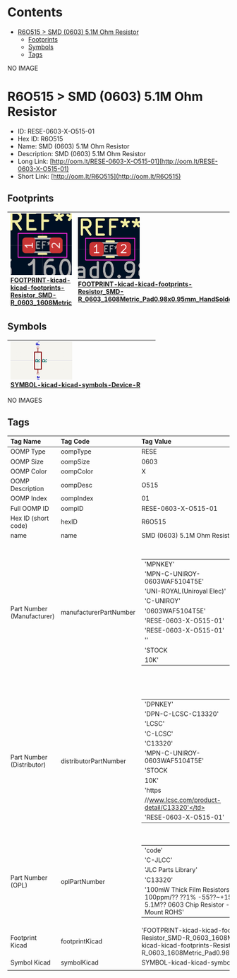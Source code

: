 



Contents
========

* [R6O515 > SMD (0603) 5.1M Ohm Resistor](#r6o515--smd-0603-51m-ohm-resistor)
	* [Footprints](#footprints)
	* [Symbols](#symbols)
	* [Tags](#tags)
  
NO IMAGE  
# R6O515 > SMD (0603) 5.1M Ohm Resistor

- ID: RESE-0603-X-O515-01
- Hex ID: R6O515
- Name: SMD (0603) 5.1M Ohm Resistor
- Description: SMD (0603) 5.1M Ohm Resistor
- Long Link: [http://oom.lt/RESE-0603-X-O515-01](http://oom.lt/RESE-0603-X-O515-01)
- Short Link: [http://oom.lt/R6O515](http://oom.lt/R6O515)

## Footprints
  

|[![](https://raw.githubusercontent.com/oomlout/oomlout_OOMP_eda_V2/main/FOOTPRINT/kicad/kicad-footprints/Resistor_SMD/R_0603_1608Metric/image_140.png)<br>FOOTPRINT-kicad-kicad-footprints-Resistor_SMD-R_0603_1608Metric](https://github.com/oomlout/oomlout_OOMP_eda_V2/tree/main/FOOTPRINT/kicad/kicad-footprints/Resistor_SMD/R_0603_1608Metric/)|[![](https://raw.githubusercontent.com/oomlout/oomlout_OOMP_eda_V2/main/FOOTPRINT/kicad/kicad-footprints/Resistor_SMD/R_0603_1608Metric_Pad0.98x0.95mm_HandSolder/image_140.png)<br>FOOTPRINT-kicad-kicad-footprints-Resistor_SMD-R_0603_1608Metric_Pad0.98x0.95mm_HandSolder](https://github.com/oomlout/oomlout_OOMP_eda_V2/tree/main/FOOTPRINT/kicad/kicad-footprints/Resistor_SMD/R_0603_1608Metric_Pad0.98x0.95mm_HandSolder/)||
| :--- | :--- | :--- |

## Symbols
  

|[![](https://raw.githubusercontent.com/oomlout/oomlout_OOMP_eda_V2/main/SYMBOL/kicad/kicad-symbols/Device/R/image_140.png)<br>SYMBOL-kicad-kicad-symbols-Device-R](https://github.com/oomlout/oomlout_OOMP_eda_V2/tree/main/SYMBOL/kicad/kicad-symbols/Device/R/)|||
| :--- | :--- | :--- |
  
NO IMAGES  
## Tags
  

|Tag Name|Tag Code|Tag Value|
| :--- | :--- | :--- |
|OOMP Type|oompType|RESE|
|OOMP Size|oompSize|0603|
|OOMP Color|oompColor|X|
|OOMP Description|oompDesc|O515|
|OOMP Index|oompIndex|01|
|Full OOMP ID|oompID|RESE-0603-X-O515-01|
|Hex ID (short code)|hexID|R6O515|
|name|name|SMD (0603) 5.1M Ohm Resistor|
|Part Number (Manufacturer)|manufacturerPartNumber|<table><tr><td>'MPNKEY'</td></tr><tr><td> 'MPN-C-UNIROY-0603WAF5104T5E'</td><td> 'MANUFACTURER'</td></tr><tr><td> 'UNI-ROYAL(Uniroyal Elec)'</td><td> 'MANUCODE'</td></tr><tr><td> 'C-UNIROY'</td><td> 'MPN'</td></tr><tr><td> '0603WAF5104T5E'</td><td> 'OOMPIDPARTIAL'</td></tr><tr><td> 'RESE-0603-X-O515-01'</td><td> 'OOMPID'</td></tr><tr><td> 'RESE-0603-X-O515-01'</td><td> 'LINK'</td></tr><tr><td> ''</td><td> 'tags'</td></tr><tr><td> 'STOCK</td></tr><tr><td>10K'</td></tr></table></td><td> <table><tr><td>'MPNKEY'</td></tr><tr><td> 'MPN-C-UNIROY-0603WAJ0515T5E'</td><td> 'MANUFACTURER'</td></tr><tr><td> 'UNI-ROYAL(Uniroyal Elec)'</td><td> 'MANUCODE'</td></tr><tr><td> 'C-UNIROY'</td><td> 'MPN'</td></tr><tr><td> '0603WAJ0515T5E'</td><td> 'OOMPIDPARTIAL'</td></tr><tr><td> 'RESE-0603-X-O515-01'</td><td> 'OOMPID'</td></tr><tr><td> 'RESE-0603-X-O515-01'</td><td> 'LINK'</td></tr><tr><td> ''</td><td> 'tags'</td></tr><tr><td> 'STOCK</td></tr><tr><td>10K'</td></tr></table></td><td> <table><tr><td>'MPNKEY'</td></tr><tr><td> 'MPN-C-LIZELE-CR0603JA0515G'</td><td> 'MANUFACTURER'</td></tr><tr><td> 'LIZ Elec'</td><td> 'MANUCODE'</td></tr><tr><td> 'C-LIZELE'</td><td> 'MPN'</td></tr><tr><td> 'CR0603JA0515G'</td><td> 'OOMPIDPARTIAL'</td></tr><tr><td> 'RESE-0603-X-O515-01'</td><td> 'OOMPID'</td></tr><tr><td> 'RESE-0603-X-O515-01'</td><td> 'LINK'</td></tr><tr><td> ''</td><td> 'tags'</td></tr><tr><td> 'STOCK</td></tr><tr><td>1K'</td></tr></table></td><td> <table><tr><td>'MPNKEY'</td></tr><tr><td> 'MPN-C-RALEC-RTT035104FTP'</td><td> 'MANUFACTURER'</td></tr><tr><td> 'RALEC'</td><td> 'MANUCODE'</td></tr><tr><td> 'C-RALEC'</td><td> 'MPN'</td></tr><tr><td> 'RTT035104FTP'</td><td> 'OOMPIDPARTIAL'</td></tr><tr><td> 'RESE-0603-X-O515-01'</td><td> 'OOMPID'</td></tr><tr><td> 'RESE-0603-X-O515-01'</td><td> 'LINK'</td></tr><tr><td> ''</td><td> 'tags'</td></tr><tr><td> </td></tr></table></td><td> <table><tr><td>'MPNKEY'</td></tr><tr><td> 'MPN-C-RALEC-RTT03515JTP'</td><td> 'MANUFACTURER'</td></tr><tr><td> 'RALEC'</td><td> 'MANUCODE'</td></tr><tr><td> 'C-RALEC'</td><td> 'MPN'</td></tr><tr><td> 'RTT03515JTP'</td><td> 'OOMPIDPARTIAL'</td></tr><tr><td> 'RESE-0603-X-O515-01'</td><td> 'OOMPID'</td></tr><tr><td> 'RESE-0603-X-O515-01'</td><td> 'LINK'</td></tr><tr><td> ''</td><td> 'tags'</td></tr><tr><td> 'STOCK</td></tr><tr><td>1K'</td></tr></table></td><td> <table><tr><td>'MPNKEY'</td></tr><tr><td> 'MPN-C-FHGUAN-RS-03K5104FT'</td><td> 'MANUFACTURER'</td></tr><tr><td> 'FH (Guangdong Fenghua Advanced Tech)'</td><td> 'MANUCODE'</td></tr><tr><td> 'C-FHGUAN'</td><td> 'MPN'</td></tr><tr><td> 'RS-03K5104FT'</td><td> 'OOMPIDPARTIAL'</td></tr><tr><td> 'RESE-0603-X-O515-01'</td><td> 'OOMPID'</td></tr><tr><td> 'RESE-0603-X-O515-01'</td><td> 'LINK'</td></tr><tr><td> ''</td><td> 'tags'</td></tr><tr><td> </td></tr></table></td><td> <table><tr><td>'MPNKEY'</td></tr><tr><td> 'MPN-C-YAGEO-RC0603JR-075M1L'</td><td> 'MANUFACTURER'</td></tr><tr><td> 'YAGEO'</td><td> 'MANUCODE'</td></tr><tr><td> 'C-YAGEO'</td><td> 'MPN'</td></tr><tr><td> 'RC0603JR-075M1L'</td><td> 'OOMPIDPARTIAL'</td></tr><tr><td> 'RESE-0603-X-O515-01'</td><td> 'OOMPID'</td></tr><tr><td> 'RESE-0603-X-O515-01'</td><td> 'LINK'</td></tr><tr><td> ''</td><td> 'tags'</td></tr><tr><td> 'STOCK</td></tr><tr><td>1K'</td></tr></table></td><td> <table><tr><td>'MPNKEY'</td></tr><tr><td> 'MPN-C-TAITEC-RM06FTN5104'</td><td> 'MANUFACTURER'</td></tr><tr><td> 'TA-I Tech'</td><td> 'MANUCODE'</td></tr><tr><td> 'C-TAITEC'</td><td> 'MPN'</td></tr><tr><td> 'RM06FTN5104'</td><td> 'OOMPIDPARTIAL'</td></tr><tr><td> 'RESE-0603-X-O515-01'</td><td> 'OOMPID'</td></tr><tr><td> 'RESE-0603-X-O515-01'</td><td> 'LINK'</td></tr><tr><td> ''</td><td> 'tags'</td></tr><tr><td> </td></tr></table></td><td> <table><tr><td>'MPNKEY'</td></tr><tr><td> 'MPN-C-YAGEO-RC0603FR-075M1L'</td><td> 'MANUFACTURER'</td></tr><tr><td> 'YAGEO'</td><td> 'MANUCODE'</td></tr><tr><td> 'C-YAGEO'</td><td> 'MPN'</td></tr><tr><td> 'RC0603FR-075M1L'</td><td> 'OOMPIDPARTIAL'</td></tr><tr><td> 'RESE-0603-X-O515-01'</td><td> 'OOMPID'</td></tr><tr><td> 'RESE-0603-X-O515-01'</td><td> 'LINK'</td></tr><tr><td> ''</td><td> 'tags'</td></tr><tr><td> </td></tr></table></td><td> <table><tr><td>'MPNKEY'</td></tr><tr><td> 'MPN-C-WALSIN-WR06W5104FTL'</td><td> 'MANUFACTURER'</td></tr><tr><td> 'Walsin Tech Corp'</td><td> 'MANUCODE'</td></tr><tr><td> 'C-WALSIN'</td><td> 'MPN'</td></tr><tr><td> 'WR06W5104FTL'</td><td> 'OOMPIDPARTIAL'</td></tr><tr><td> 'RESE-0603-X-O515-01'</td><td> 'OOMPID'</td></tr><tr><td> 'RESE-0603-X-O515-01'</td><td> 'LINK'</td></tr><tr><td> ''</td><td> 'tags'</td></tr><tr><td> 'STOCK</td></tr><tr><td>1K'</td></tr></table></td><td> <table><tr><td>'MPNKEY'</td></tr><tr><td> 'MPN-C-WALSIN-WR06X515JTL'</td><td> 'MANUFACTURER'</td></tr><tr><td> 'Walsin Tech Corp'</td><td> 'MANUCODE'</td></tr><tr><td> 'C-WALSIN'</td><td> 'MPN'</td></tr><tr><td> 'WR06X515JTL'</td><td> 'OOMPIDPARTIAL'</td></tr><tr><td> 'RESE-0603-X-O515-01'</td><td> 'OOMPID'</td></tr><tr><td> 'RESE-0603-X-O515-01'</td><td> 'LINK'</td></tr><tr><td> ''</td><td> 'tags'</td></tr><tr><td> 'STOCK</td></tr><tr><td>1K'</td></tr></table></td><td> <table><tr><td>'MPNKEY'</td></tr><tr><td> 'MPN-C-HKRHON-RCT035M1JLF'</td><td> 'MANUFACTURER'</td></tr><tr><td> 'HKR(Hong Kong Resistors)'</td><td> 'MANUCODE'</td></tr><tr><td> 'C-HKRHON'</td><td> 'MPN'</td></tr><tr><td> 'RCT035M1JLF'</td><td> 'OOMPIDPARTIAL'</td></tr><tr><td> 'RESE-0603-X-O515-01'</td><td> 'OOMPID'</td></tr><tr><td> 'RESE-0603-X-O515-01'</td><td> 'LINK'</td></tr><tr><td> ''</td><td> 'tags'</td></tr><tr><td> 'STOCK</td></tr><tr><td>1K'</td></tr></table></td><td> <table><tr><td>'MPNKEY'</td></tr><tr><td> 'MPN-C-YAGEO-AC0603FR-075M1L'</td><td> 'MANUFACTURER'</td></tr><tr><td> 'YAGEO'</td><td> 'MANUCODE'</td></tr><tr><td> 'C-YAGEO'</td><td> 'MPN'</td></tr><tr><td> 'AC0603FR-075M1L'</td><td> 'OOMPIDPARTIAL'</td></tr><tr><td> 'RESE-0603-X-O515-01'</td><td> 'OOMPID'</td></tr><tr><td> 'RESE-0603-X-O515-01'</td><td> 'LINK'</td></tr><tr><td> ''</td><td> 'tags'</td></tr><tr><td> 'STOCK</td></tr><tr><td>1K'</td></tr></table></td><td> <table><tr><td>'MPNKEY'</td></tr><tr><td> 'MPN-C-YAGEO-AC0603JR-075M1L'</td><td> 'MANUFACTURER'</td></tr><tr><td> 'YAGEO'</td><td> 'MANUCODE'</td></tr><tr><td> 'C-YAGEO'</td><td> 'MPN'</td></tr><tr><td> 'AC0603JR-075M1L'</td><td> 'OOMPIDPARTIAL'</td></tr><tr><td> 'RESE-0603-X-O515-01'</td><td> 'OOMPID'</td></tr><tr><td> 'RESE-0603-X-O515-01'</td><td> 'LINK'</td></tr><tr><td> ''</td><td> 'tags'</td></tr><tr><td> 'STOCK</td></tr><tr><td>1K'</td></tr></table></td><td> <table><tr><td>'MPNKEY'</td></tr><tr><td> 'MPN-C-TYOHM-RMC06035.1M1%N'</td><td> 'MANUFACTURER'</td></tr><tr><td> 'TyoHM'</td><td> 'MANUCODE'</td></tr><tr><td> 'C-TYOHM'</td><td> 'MPN'</td></tr><tr><td> 'RMC06035.1M1%N'</td><td> 'OOMPIDPARTIAL'</td></tr><tr><td> 'RESE-0603-X-O515-01'</td><td> 'OOMPID'</td></tr><tr><td> 'RESE-0603-X-O515-01'</td><td> 'LINK'</td></tr><tr><td> ''</td><td> 'tags'</td></tr><tr><td> 'STOCK</td></tr><tr><td>1K'</td></tr></table></td><td> <table><tr><td>'MPNKEY'</td></tr><tr><td> 'MPN-C-KOASPE-RK73B1JTTD515J'</td><td> 'MANUFACTURER'</td></tr><tr><td> 'KOA Speer Elec'</td><td> 'MANUCODE'</td></tr><tr><td> 'C-KOASPE'</td><td> 'MPN'</td></tr><tr><td> 'RK73B1JTTD515J'</td><td> 'OOMPIDPARTIAL'</td></tr><tr><td> 'RESE-0603-X-O515-01'</td><td> 'OOMPID'</td></tr><tr><td> 'RESE-0603-X-O515-01'</td><td> 'LINK'</td></tr><tr><td> ''</td><td> 'tags'</td></tr><tr><td> </td></tr></table></td><td> <table><tr><td>'MPNKEY'</td></tr><tr><td> 'MPN-C-KOASPE-RK73H1JTTD5104F'</td><td> 'MANUFACTURER'</td></tr><tr><td> 'KOA Speer Elec'</td><td> 'MANUCODE'</td></tr><tr><td> 'C-KOASPE'</td><td> 'MPN'</td></tr><tr><td> 'RK73H1JTTD5104F'</td><td> 'OOMPIDPARTIAL'</td></tr><tr><td> 'RESE-0603-X-O515-01'</td><td> 'OOMPID'</td></tr><tr><td> 'RESE-0603-X-O515-01'</td><td> 'LINK'</td></tr><tr><td> ''</td><td> 'tags'</td></tr><tr><td> </td></tr></table></td><td> <table><tr><td>'MPNKEY'</td></tr><tr><td> 'MPN-C-FHGUAN-RS-03L5104FT'</td><td> 'MANUFACTURER'</td></tr><tr><td> 'FH (Guangdong Fenghua Advanced Tech)'</td><td> 'MANUCODE'</td></tr><tr><td> 'C-FHGUAN'</td><td> 'MPN'</td></tr><tr><td> 'RS-03L5104FT'</td><td> 'OOMPIDPARTIAL'</td></tr><tr><td> 'RESE-0603-X-O515-01'</td><td> 'OOMPID'</td></tr><tr><td> 'RESE-0603-X-O515-01'</td><td> 'LINK'</td></tr><tr><td> ''</td><td> 'tags'</td></tr><tr><td> </td></tr></table></td><td> <table><tr><td>'MPNKEY'</td></tr><tr><td> 'MPN-C-FHGUAN-RS-03L515JT'</td><td> 'MANUFACTURER'</td></tr><tr><td> 'FH (Guangdong Fenghua Advanced Tech)'</td><td> 'MANUCODE'</td></tr><tr><td> 'C-FHGUAN'</td><td> 'MPN'</td></tr><tr><td> 'RS-03L515JT'</td><td> 'OOMPIDPARTIAL'</td></tr><tr><td> 'RESE-0603-X-O515-01'</td><td> 'OOMPID'</td></tr><tr><td> 'RESE-0603-X-O515-01'</td><td> 'LINK'</td></tr><tr><td> ''</td><td> 'tags'</td></tr><tr><td> </td></tr></table></td><td> <table><tr><td>'MPNKEY'</td></tr><tr><td> 'MPN-C-PANASO-ERJ3GEYJ515V'</td><td> 'MANUFACTURER'</td></tr><tr><td> 'PANASONIC'</td><td> 'MANUCODE'</td></tr><tr><td> 'C-PANASO'</td><td> 'MPN'</td></tr><tr><td> 'ERJ3GEYJ515V'</td><td> 'OOMPIDPARTIAL'</td></tr><tr><td> 'RESE-0603-X-O515-01'</td><td> 'OOMPID'</td></tr><tr><td> 'RESE-0603-X-O515-01'</td><td> 'LINK'</td></tr><tr><td> ''</td><td> 'tags'</td></tr><tr><td> 'STOCK</td></tr><tr><td>10K'</td></tr></table></td><td> <table><tr><td>'MPNKEY'</td></tr><tr><td> 'MPN-C-BOURNS-CR0603-JW-515ELF'</td><td> 'MANUFACTURER'</td></tr><tr><td> 'BOURNS'</td><td> 'MANUCODE'</td></tr><tr><td> 'C-BOURNS'</td><td> 'MPN'</td></tr><tr><td> 'CR0603-JW-515ELF'</td><td> 'OOMPIDPARTIAL'</td></tr><tr><td> 'RESE-0603-X-O515-01'</td><td> 'OOMPID'</td></tr><tr><td> 'RESE-0603-X-O515-01'</td><td> 'LINK'</td></tr><tr><td> ''</td><td> 'tags'</td></tr><tr><td> </td></tr></table></td><td> <table><tr><td>'MPNKEY'</td></tr><tr><td> 'MPN-C-ROHMSE-KTR03EZPF5104'</td><td> 'MANUFACTURER'</td></tr><tr><td> 'ROHM Semicon'</td><td> 'MANUCODE'</td></tr><tr><td> 'C-ROHMSE'</td><td> 'MPN'</td></tr><tr><td> 'KTR03EZPF5104'</td><td> 'OOMPIDPARTIAL'</td></tr><tr><td> 'RESE-0603-X-O515-01'</td><td> 'OOMPID'</td></tr><tr><td> 'RESE-0603-X-O515-01'</td><td> 'LINK'</td></tr><tr><td> ''</td><td> 'tags'</td></tr><tr><td> </td></tr></table></td><td> <table><tr><td>'MPNKEY'</td></tr><tr><td> 'MPN-C-ROHMSE-ESR03EZPJ515'</td><td> 'MANUFACTURER'</td></tr><tr><td> 'ROHM Semicon'</td><td> 'MANUCODE'</td></tr><tr><td> 'C-ROHMSE'</td><td> 'MPN'</td></tr><tr><td> 'ESR03EZPJ515'</td><td> 'OOMPIDPARTIAL'</td></tr><tr><td> 'RESE-0603-X-O515-01'</td><td> 'OOMPID'</td></tr><tr><td> 'RESE-0603-X-O515-01'</td><td> 'LINK'</td></tr><tr><td> ''</td><td> 'tags'</td></tr><tr><td> </td></tr></table></td><td> <table><tr><td>'MPNKEY'</td></tr><tr><td> 'MPN-C-TECONN-CRGH0603J5M1'</td><td> 'MANUFACTURER'</td></tr><tr><td> 'TE Connectivity'</td><td> 'MANUCODE'</td></tr><tr><td> 'C-TECONN'</td><td> 'MPN'</td></tr><tr><td> 'CRGH0603J5M1'</td><td> 'OOMPIDPARTIAL'</td></tr><tr><td> 'RESE-0603-X-O515-01'</td><td> 'OOMPID'</td></tr><tr><td> 'RESE-0603-X-O515-01'</td><td> 'LINK'</td></tr><tr><td> ''</td><td> 'tags'</td></tr><tr><td> </td></tr></table></td><td> <table><tr><td>'MPNKEY'</td></tr><tr><td> 'MPN-C-YAGEO-AA0603JR-075M1L'</td><td> 'MANUFACTURER'</td></tr><tr><td> 'YAGEO'</td><td> 'MANUCODE'</td></tr><tr><td> 'C-YAGEO'</td><td> 'MPN'</td></tr><tr><td> 'AA0603JR-075M1L'</td><td> 'OOMPIDPARTIAL'</td></tr><tr><td> 'RESE-0603-X-O515-01'</td><td> 'OOMPID'</td></tr><tr><td> 'RESE-0603-X-O515-01'</td><td> 'LINK'</td></tr><tr><td> ''</td><td> 'tags'</td></tr><tr><td> </td></tr></table></td><td> <table><tr><td>'MPNKEY'</td></tr><tr><td> 'MPN-C-ROHMSE-KTR03EZPJ515'</td><td> 'MANUFACTURER'</td></tr><tr><td> 'ROHM Semicon'</td><td> 'MANUCODE'</td></tr><tr><td> 'C-ROHMSE'</td><td> 'MPN'</td></tr><tr><td> 'KTR03EZPJ515'</td><td> 'OOMPIDPARTIAL'</td></tr><tr><td> 'RESE-0603-X-O515-01'</td><td> 'OOMPID'</td></tr><tr><td> 'RESE-0603-X-O515-01'</td><td> 'LINK'</td></tr><tr><td> ''</td><td> 'tags'</td></tr><tr><td> </td></tr></table></td><td> <table><tr><td>'MPNKEY'</td></tr><tr><td> 'MPN-C-UNIROY-HQ03W5F5104T5E'</td><td> 'MANUFACTURER'</td></tr><tr><td> 'UNI-ROYAL(Uniroyal Elec)'</td><td> 'MANUCODE'</td></tr><tr><td> 'C-UNIROY'</td><td> 'MPN'</td></tr><tr><td> 'HQ03W5F5104T5E'</td><td> 'OOMPIDPARTIAL'</td></tr><tr><td> 'RESE-0603-X-O515-01'</td><td> 'OOMPID'</td></tr><tr><td> 'RESE-0603-X-O515-01'</td><td> 'LINK'</td></tr><tr><td> ''</td><td> 'tags'</td></tr><tr><td> </td></tr></table>|
|Part Number (Distributor)|distributorPartNumber|<table><tr><td>'DPNKEY'</td></tr><tr><td> 'DPN-C-LCSC-C13320'</td><td> 'DISTRIBUTOR'</td></tr><tr><td> 'LCSC'</td><td> 'DISTRCODE'</td></tr><tr><td> 'C-LCSC'</td><td> 'DPN'</td></tr><tr><td> 'C13320'</td><td> 'MPN'</td></tr><tr><td> 'MPN-C-UNIROY-0603WAF5104T5E'</td><td> 'TAGS'</td></tr><tr><td> 'STOCK</td></tr><tr><td>10K'</td><td> 'LINK'</td></tr><tr><td> 'https</td></tr><tr><td>//www.lcsc.com/product-detail/C13320'</td><td> 'OOMPID'</td></tr><tr><td> 'RESE-0603-X-O515-01'</td></tr></table></td><td> <table><tr><td>'DPNKEY'</td></tr><tr><td> 'DPN-C-LCSC-C20089'</td><td> 'DISTRIBUTOR'</td></tr><tr><td> 'LCSC'</td><td> 'DISTRCODE'</td></tr><tr><td> 'C-LCSC'</td><td> 'DPN'</td></tr><tr><td> 'C20089'</td><td> 'MPN'</td></tr><tr><td> 'MPN-C-UNIROY-0603WAJ0515T5E'</td><td> 'TAGS'</td></tr><tr><td> 'STOCK</td></tr><tr><td>10K'</td><td> 'LINK'</td></tr><tr><td> 'https</td></tr><tr><td>//www.lcsc.com/product-detail/C20089'</td><td> 'OOMPID'</td></tr><tr><td> 'RESE-0603-X-O515-01'</td></tr></table></td><td> <table><tr><td>'DPNKEY'</td></tr><tr><td> 'DPN-C-LCSC-C101365'</td><td> 'DISTRIBUTOR'</td></tr><tr><td> 'LCSC'</td><td> 'DISTRCODE'</td></tr><tr><td> 'C-LCSC'</td><td> 'DPN'</td></tr><tr><td> 'C101365'</td><td> 'MPN'</td></tr><tr><td> 'MPN-C-LIZELE-CR0603JA0515G'</td><td> 'TAGS'</td></tr><tr><td> 'STOCK</td></tr><tr><td>1K'</td><td> 'LINK'</td></tr><tr><td> 'https</td></tr><tr><td>//www.lcsc.com/product-detail/C101365'</td><td> 'OOMPID'</td></tr><tr><td> 'RESE-0603-X-O515-01'</td></tr></table></td><td> <table><tr><td>'DPNKEY'</td></tr><tr><td> 'DPN-C-LCSC-C103689'</td><td> 'DISTRIBUTOR'</td></tr><tr><td> 'LCSC'</td><td> 'DISTRCODE'</td></tr><tr><td> 'C-LCSC'</td><td> 'DPN'</td></tr><tr><td> 'C103689'</td><td> 'MPN'</td></tr><tr><td> 'MPN-C-RALEC-RTT035104FTP'</td><td> 'TAGS'</td></tr><tr><td> </td><td> 'LINK'</td></tr><tr><td> 'https</td></tr><tr><td>//www.lcsc.com/product-detail/C103689'</td><td> 'OOMPID'</td></tr><tr><td> 'RESE-0603-X-O515-01'</td></tr></table></td><td> <table><tr><td>'DPNKEY'</td></tr><tr><td> 'DPN-C-LCSC-C103699'</td><td> 'DISTRIBUTOR'</td></tr><tr><td> 'LCSC'</td><td> 'DISTRCODE'</td></tr><tr><td> 'C-LCSC'</td><td> 'DPN'</td></tr><tr><td> 'C103699'</td><td> 'MPN'</td></tr><tr><td> 'MPN-C-RALEC-RTT03515JTP'</td><td> 'TAGS'</td></tr><tr><td> 'STOCK</td></tr><tr><td>1K'</td><td> 'LINK'</td></tr><tr><td> 'https</td></tr><tr><td>//www.lcsc.com/product-detail/C103699'</td><td> 'OOMPID'</td></tr><tr><td> 'RESE-0603-X-O515-01'</td></tr></table></td><td> <table><tr><td>'DPNKEY'</td></tr><tr><td> 'DPN-C-LCSC-C140084'</td><td> 'DISTRIBUTOR'</td></tr><tr><td> 'LCSC'</td><td> 'DISTRCODE'</td></tr><tr><td> 'C-LCSC'</td><td> 'DPN'</td></tr><tr><td> 'C140084'</td><td> 'MPN'</td></tr><tr><td> 'MPN-C-FHGUAN-RS-03K5104FT'</td><td> 'TAGS'</td></tr><tr><td> </td><td> 'LINK'</td></tr><tr><td> 'https</td></tr><tr><td>//www.lcsc.com/product-detail/C140084'</td><td> 'OOMPID'</td></tr><tr><td> 'RESE-0603-X-O515-01'</td></tr></table></td><td> <table><tr><td>'DPNKEY'</td></tr><tr><td> 'DPN-C-LCSC-C141664'</td><td> 'DISTRIBUTOR'</td></tr><tr><td> 'LCSC'</td><td> 'DISTRCODE'</td></tr><tr><td> 'C-LCSC'</td><td> 'DPN'</td></tr><tr><td> 'C141664'</td><td> 'MPN'</td></tr><tr><td> 'MPN-C-YAGEO-RC0603JR-075M1L'</td><td> 'TAGS'</td></tr><tr><td> 'STOCK</td></tr><tr><td>1K'</td><td> 'LINK'</td></tr><tr><td> 'https</td></tr><tr><td>//www.lcsc.com/product-detail/C141664'</td><td> 'OOMPID'</td></tr><tr><td> 'RESE-0603-X-O515-01'</td></tr></table></td><td> <table><tr><td>'DPNKEY'</td></tr><tr><td> 'DPN-C-LCSC-C156132'</td><td> 'DISTRIBUTOR'</td></tr><tr><td> 'LCSC'</td><td> 'DISTRCODE'</td></tr><tr><td> 'C-LCSC'</td><td> 'DPN'</td></tr><tr><td> 'C156132'</td><td> 'MPN'</td></tr><tr><td> 'MPN-C-TAITEC-RM06FTN5104'</td><td> 'TAGS'</td></tr><tr><td> </td><td> 'LINK'</td></tr><tr><td> 'https</td></tr><tr><td>//www.lcsc.com/product-detail/C156132'</td><td> 'OOMPID'</td></tr><tr><td> 'RESE-0603-X-O515-01'</td></tr></table></td><td> <table><tr><td>'DPNKEY'</td></tr><tr><td> 'DPN-C-LCSC-C163423'</td><td> 'DISTRIBUTOR'</td></tr><tr><td> 'LCSC'</td><td> 'DISTRCODE'</td></tr><tr><td> 'C-LCSC'</td><td> 'DPN'</td></tr><tr><td> 'C163423'</td><td> 'MPN'</td></tr><tr><td> 'MPN-C-YAGEO-RC0603FR-075M1L'</td><td> 'TAGS'</td></tr><tr><td> </td><td> 'LINK'</td></tr><tr><td> 'https</td></tr><tr><td>//www.lcsc.com/product-detail/C163423'</td><td> 'OOMPID'</td></tr><tr><td> 'RESE-0603-X-O515-01'</td></tr></table></td><td> <table><tr><td>'DPNKEY'</td></tr><tr><td> 'DPN-C-LCSC-C168331'</td><td> 'DISTRIBUTOR'</td></tr><tr><td> 'LCSC'</td><td> 'DISTRCODE'</td></tr><tr><td> 'C-LCSC'</td><td> 'DPN'</td></tr><tr><td> 'C168331'</td><td> 'MPN'</td></tr><tr><td> 'MPN-C-WALSIN-WR06W5104FTL'</td><td> 'TAGS'</td></tr><tr><td> 'STOCK</td></tr><tr><td>1K'</td><td> 'LINK'</td></tr><tr><td> 'https</td></tr><tr><td>//www.lcsc.com/product-detail/C168331'</td><td> 'OOMPID'</td></tr><tr><td> 'RESE-0603-X-O515-01'</td></tr></table></td><td> <table><tr><td>'DPNKEY'</td></tr><tr><td> 'DPN-C-LCSC-C170741'</td><td> 'DISTRIBUTOR'</td></tr><tr><td> 'LCSC'</td><td> 'DISTRCODE'</td></tr><tr><td> 'C-LCSC'</td><td> 'DPN'</td></tr><tr><td> 'C170741'</td><td> 'MPN'</td></tr><tr><td> 'MPN-C-WALSIN-WR06X515JTL'</td><td> 'TAGS'</td></tr><tr><td> 'STOCK</td></tr><tr><td>1K'</td><td> 'LINK'</td></tr><tr><td> 'https</td></tr><tr><td>//www.lcsc.com/product-detail/C170741'</td><td> 'OOMPID'</td></tr><tr><td> 'RESE-0603-X-O515-01'</td></tr></table></td><td> <table><tr><td>'DPNKEY'</td></tr><tr><td> 'DPN-C-LCSC-C177366'</td><td> 'DISTRIBUTOR'</td></tr><tr><td> 'LCSC'</td><td> 'DISTRCODE'</td></tr><tr><td> 'C-LCSC'</td><td> 'DPN'</td></tr><tr><td> 'C177366'</td><td> 'MPN'</td></tr><tr><td> 'MPN-C-HKRHON-RCT035M1JLF'</td><td> 'TAGS'</td></tr><tr><td> 'STOCK</td></tr><tr><td>1K'</td><td> 'LINK'</td></tr><tr><td> 'https</td></tr><tr><td>//www.lcsc.com/product-detail/C177366'</td><td> 'OOMPID'</td></tr><tr><td> 'RESE-0603-X-O515-01'</td></tr></table></td><td> <table><tr><td>'DPNKEY'</td></tr><tr><td> 'DPN-C-LCSC-C227984'</td><td> 'DISTRIBUTOR'</td></tr><tr><td> 'LCSC'</td><td> 'DISTRCODE'</td></tr><tr><td> 'C-LCSC'</td><td> 'DPN'</td></tr><tr><td> 'C227984'</td><td> 'MPN'</td></tr><tr><td> 'MPN-C-YAGEO-AC0603FR-075M1L'</td><td> 'TAGS'</td></tr><tr><td> 'STOCK</td></tr><tr><td>1K'</td><td> 'LINK'</td></tr><tr><td> 'https</td></tr><tr><td>//www.lcsc.com/product-detail/C227984'</td><td> 'OOMPID'</td></tr><tr><td> 'RESE-0603-X-O515-01'</td></tr></table></td><td> <table><tr><td>'DPNKEY'</td></tr><tr><td> 'DPN-C-LCSC-C228213'</td><td> 'DISTRIBUTOR'</td></tr><tr><td> 'LCSC'</td><td> 'DISTRCODE'</td></tr><tr><td> 'C-LCSC'</td><td> 'DPN'</td></tr><tr><td> 'C228213'</td><td> 'MPN'</td></tr><tr><td> 'MPN-C-YAGEO-AC0603JR-075M1L'</td><td> 'TAGS'</td></tr><tr><td> 'STOCK</td></tr><tr><td>1K'</td><td> 'LINK'</td></tr><tr><td> 'https</td></tr><tr><td>//www.lcsc.com/product-detail/C228213'</td><td> 'OOMPID'</td></tr><tr><td> 'RESE-0603-X-O515-01'</td></tr></table></td><td> <table><tr><td>'DPNKEY'</td></tr><tr><td> 'DPN-C-LCSC-C269501'</td><td> 'DISTRIBUTOR'</td></tr><tr><td> 'LCSC'</td><td> 'DISTRCODE'</td></tr><tr><td> 'C-LCSC'</td><td> 'DPN'</td></tr><tr><td> 'C269501'</td><td> 'MPN'</td></tr><tr><td> 'MPN-C-TYOHM-RMC06035.1M1%N'</td><td> 'TAGS'</td></tr><tr><td> 'STOCK</td></tr><tr><td>1K'</td><td> 'LINK'</td></tr><tr><td> 'https</td></tr><tr><td>//www.lcsc.com/product-detail/C269501'</td><td> 'OOMPID'</td></tr><tr><td> 'RESE-0603-X-O515-01'</td></tr></table></td><td> <table><tr><td>'DPNKEY'</td></tr><tr><td> 'DPN-C-LCSC-C307312'</td><td> 'DISTRIBUTOR'</td></tr><tr><td> 'LCSC'</td><td> 'DISTRCODE'</td></tr><tr><td> 'C-LCSC'</td><td> 'DPN'</td></tr><tr><td> 'C307312'</td><td> 'MPN'</td></tr><tr><td> 'MPN-C-KOASPE-RK73B1JTTD515J'</td><td> 'TAGS'</td></tr><tr><td> </td><td> 'LINK'</td></tr><tr><td> 'https</td></tr><tr><td>//www.lcsc.com/product-detail/C307312'</td><td> 'OOMPID'</td></tr><tr><td> 'RESE-0603-X-O515-01'</td></tr></table></td><td> <table><tr><td>'DPNKEY'</td></tr><tr><td> 'DPN-C-LCSC-C317055'</td><td> 'DISTRIBUTOR'</td></tr><tr><td> 'LCSC'</td><td> 'DISTRCODE'</td></tr><tr><td> 'C-LCSC'</td><td> 'DPN'</td></tr><tr><td> 'C317055'</td><td> 'MPN'</td></tr><tr><td> 'MPN-C-KOASPE-RK73H1JTTD5104F'</td><td> 'TAGS'</td></tr><tr><td> </td><td> 'LINK'</td></tr><tr><td> 'https</td></tr><tr><td>//www.lcsc.com/product-detail/C317055'</td><td> 'OOMPID'</td></tr><tr><td> 'RESE-0603-X-O515-01'</td></tr></table></td><td> <table><tr><td>'DPNKEY'</td></tr><tr><td> 'DPN-C-LCSC-C322178'</td><td> 'DISTRIBUTOR'</td></tr><tr><td> 'LCSC'</td><td> 'DISTRCODE'</td></tr><tr><td> 'C-LCSC'</td><td> 'DPN'</td></tr><tr><td> 'C322178'</td><td> 'MPN'</td></tr><tr><td> 'MPN-C-FHGUAN-RS-03L5104FT'</td><td> 'TAGS'</td></tr><tr><td> </td><td> 'LINK'</td></tr><tr><td> 'https</td></tr><tr><td>//www.lcsc.com/product-detail/C322178'</td><td> 'OOMPID'</td></tr><tr><td> 'RESE-0603-X-O515-01'</td></tr></table></td><td> <table><tr><td>'DPNKEY'</td></tr><tr><td> 'DPN-C-LCSC-C322180'</td><td> 'DISTRIBUTOR'</td></tr><tr><td> 'LCSC'</td><td> 'DISTRCODE'</td></tr><tr><td> 'C-LCSC'</td><td> 'DPN'</td></tr><tr><td> 'C322180'</td><td> 'MPN'</td></tr><tr><td> 'MPN-C-FHGUAN-RS-03L515JT'</td><td> 'TAGS'</td></tr><tr><td> </td><td> 'LINK'</td></tr><tr><td> 'https</td></tr><tr><td>//www.lcsc.com/product-detail/C322180'</td><td> 'OOMPID'</td></tr><tr><td> 'RESE-0603-X-O515-01'</td></tr></table></td><td> <table><tr><td>'DPNKEY'</td></tr><tr><td> 'DPN-C-LCSC-C403511'</td><td> 'DISTRIBUTOR'</td></tr><tr><td> 'LCSC'</td><td> 'DISTRCODE'</td></tr><tr><td> 'C-LCSC'</td><td> 'DPN'</td></tr><tr><td> 'C403511'</td><td> 'MPN'</td></tr><tr><td> 'MPN-C-PANASO-ERJ3GEYJ515V'</td><td> 'TAGS'</td></tr><tr><td> 'STOCK</td></tr><tr><td>10K'</td><td> 'LINK'</td></tr><tr><td> 'https</td></tr><tr><td>//www.lcsc.com/product-detail/C403511'</td><td> 'OOMPID'</td></tr><tr><td> 'RESE-0603-X-O515-01'</td></tr></table></td><td> <table><tr><td>'DPNKEY'</td></tr><tr><td> 'DPN-C-LCSC-C2084856'</td><td> 'DISTRIBUTOR'</td></tr><tr><td> 'LCSC'</td><td> 'DISTRCODE'</td></tr><tr><td> 'C-LCSC'</td><td> 'DPN'</td></tr><tr><td> 'C2084856'</td><td> 'MPN'</td></tr><tr><td> 'MPN-C-BOURNS-CR0603-JW-515ELF'</td><td> 'TAGS'</td></tr><tr><td> </td><td> 'LINK'</td></tr><tr><td> 'https</td></tr><tr><td>//www.lcsc.com/product-detail/C2084856'</td><td> 'OOMPID'</td></tr><tr><td> 'RESE-0603-X-O515-01'</td></tr></table></td><td> <table><tr><td>'DPNKEY'</td></tr><tr><td> 'DPN-C-LCSC-C2090535'</td><td> 'DISTRIBUTOR'</td></tr><tr><td> 'LCSC'</td><td> 'DISTRCODE'</td></tr><tr><td> 'C-LCSC'</td><td> 'DPN'</td></tr><tr><td> 'C2090535'</td><td> 'MPN'</td></tr><tr><td> 'MPN-C-ROHMSE-KTR03EZPF5104'</td><td> 'TAGS'</td></tr><tr><td> </td><td> 'LINK'</td></tr><tr><td> 'https</td></tr><tr><td>//www.lcsc.com/product-detail/C2090535'</td><td> 'OOMPID'</td></tr><tr><td> 'RESE-0603-X-O515-01'</td></tr></table></td><td> <table><tr><td>'DPNKEY'</td></tr><tr><td> 'DPN-C-LCSC-C2091335'</td><td> 'DISTRIBUTOR'</td></tr><tr><td> 'LCSC'</td><td> 'DISTRCODE'</td></tr><tr><td> 'C-LCSC'</td><td> 'DPN'</td></tr><tr><td> 'C2091335'</td><td> 'MPN'</td></tr><tr><td> 'MPN-C-ROHMSE-ESR03EZPJ515'</td><td> 'TAGS'</td></tr><tr><td> </td><td> 'LINK'</td></tr><tr><td> 'https</td></tr><tr><td>//www.lcsc.com/product-detail/C2091335'</td><td> 'OOMPID'</td></tr><tr><td> 'RESE-0603-X-O515-01'</td></tr></table></td><td> <table><tr><td>'DPNKEY'</td></tr><tr><td> 'DPN-C-LCSC-C2097409'</td><td> 'DISTRIBUTOR'</td></tr><tr><td> 'LCSC'</td><td> 'DISTRCODE'</td></tr><tr><td> 'C-LCSC'</td><td> 'DPN'</td></tr><tr><td> 'C2097409'</td><td> 'MPN'</td></tr><tr><td> 'MPN-C-TECONN-CRGH0603J5M1'</td><td> 'TAGS'</td></tr><tr><td> </td><td> 'LINK'</td></tr><tr><td> 'https</td></tr><tr><td>//www.lcsc.com/product-detail/C2097409'</td><td> 'OOMPID'</td></tr><tr><td> 'RESE-0603-X-O515-01'</td></tr></table></td><td> <table><tr><td>'DPNKEY'</td></tr><tr><td> 'DPN-C-LCSC-C2102546'</td><td> 'DISTRIBUTOR'</td></tr><tr><td> 'LCSC'</td><td> 'DISTRCODE'</td></tr><tr><td> 'C-LCSC'</td><td> 'DPN'</td></tr><tr><td> 'C2102546'</td><td> 'MPN'</td></tr><tr><td> 'MPN-C-YAGEO-AA0603JR-075M1L'</td><td> 'TAGS'</td></tr><tr><td> </td><td> 'LINK'</td></tr><tr><td> 'https</td></tr><tr><td>//www.lcsc.com/product-detail/C2102546'</td><td> 'OOMPID'</td></tr><tr><td> 'RESE-0603-X-O515-01'</td></tr></table></td><td> <table><tr><td>'DPNKEY'</td></tr><tr><td> 'DPN-C-LCSC-C2102559'</td><td> 'DISTRIBUTOR'</td></tr><tr><td> 'LCSC'</td><td> 'DISTRCODE'</td></tr><tr><td> 'C-LCSC'</td><td> 'DPN'</td></tr><tr><td> 'C2102559'</td><td> 'MPN'</td></tr><tr><td> 'MPN-C-ROHMSE-KTR03EZPJ515'</td><td> 'TAGS'</td></tr><tr><td> </td><td> 'LINK'</td></tr><tr><td> 'https</td></tr><tr><td>//www.lcsc.com/product-detail/C2102559'</td><td> 'OOMPID'</td></tr><tr><td> 'RESE-0603-X-O515-01'</td></tr></table></td><td> <table><tr><td>'DPNKEY'</td></tr><tr><td> 'DPN-C-LCSC-C2791985'</td><td> 'DISTRIBUTOR'</td></tr><tr><td> 'LCSC'</td><td> 'DISTRCODE'</td></tr><tr><td> 'C-LCSC'</td><td> 'DPN'</td></tr><tr><td> 'C2791985'</td><td> 'MPN'</td></tr><tr><td> 'MPN-C-UNIROY-HQ03W5F5104T5E'</td><td> 'TAGS'</td></tr><tr><td> </td><td> 'LINK'</td></tr><tr><td> 'https</td></tr><tr><td>//www.lcsc.com/product-detail/C2791985'</td><td> 'OOMPID'</td></tr><tr><td> 'RESE-0603-X-O515-01'</td></tr></table>|
|Part Number (OPL)|oplPartNumber|<table><tr><td>'code'</td></tr><tr><td> 'C-JLCC'</td><td> 'name'</td></tr><tr><td> 'JLC Parts Library'</td><td> 'partID'</td></tr><tr><td> 'C13320'</td><td> 'partName'</td></tr><tr><td> '100mW Thick Film Resistors 75V ??100ppm/?? ??1% -55??~+155?? 5.1M?? 0603  Chip Resistor - Surface Mount ROHS'</td></tr></table>|
|Footprint Kicad|footprintKicad|'FOOTPRINT-kicad-kicad-footprints-Resistor_SMD-R_0603_1608Metric', 'FOOTPRINT-kicad-kicad-footprints-Resistor_SMD-R_0603_1608Metric_Pad0.98x0.95mm_HandSolder'|
|Symbol Kicad|symbolKicad|SYMBOL-kicad-kicad-symbols-Device-R|
||||
